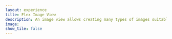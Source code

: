 ```yaml
---
layout: experience
title: Flex Image View
description: An image view allows creating many types of images suitable for some common requirements.
image:
show_tile: false
---
```

